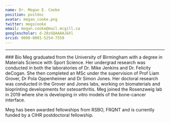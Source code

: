 ```yaml
---
name: Dr. Megan E. Cooke
position: postdoc
avatar: megan_cooke.png
twitter: megscooke
email: megan.cooke@mail.mcgill.ca
googlescholar: d-28zGQAAAAJ&hl
orcid: 0000-0001-5254-7559
---
```

<hr>
### Bio
Meg graduated from the University of Birmingham with a degree in Materials Science with Sport Science.
Her undergrad research was conducted in both the laboratories of Dr. Mike Jenkins and Dr. Felicity deCogan. She then completed an MSc under the supervision of Prof Liam Grover, Dr Pola Oppenheimer and Dr Simon Jones. Her doctoral research was conducted in the Grover and Jones labs, working on biomaterials and bioprinting developments for osteoarthritis. Meg joined the Rosenzweig lab in 2019 where she is developing in vitro models of the bone-cancer interface.

Meg has been awarded fellowships from RSBO, FRQNT and is currently funded by a CIHR postdoctoral fellowship.
